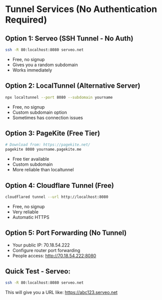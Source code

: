 # Tunnel Services (No Authentication Required)

## Option 1: Serveo (SSH Tunnel - No Auth)
```bash
ssh -R 80:localhost:8080 serveo.net
```
- Free, no signup
- Gives you a random subdomain
- Works immediately

## Option 2: LocalTunnel (Alternative Server)
```bash
npx localtunnel --port 8080 --subdomain yourname
```
- Free, no signup
- Custom subdomain option
- Sometimes has connection issues

## Option 3: PageKite (Free Tier)
```bash
# Download from: https://pagekite.net/
pagekite 8080 yourname.pagekite.me
```
- Free tier available
- Custom subdomain
- More reliable than localtunnel

## Option 4: Cloudflare Tunnel (Free)
```bash
cloudflared tunnel --url http://localhost:8080
```
- Free, no signup
- Very reliable
- Automatic HTTPS

## Option 5: Port Forwarding (No Tunnel)
- Your public IP: 70.18.54.222
- Configure router port forwarding
- People access: http://70.18.54.222:8080

## Quick Test - Serveo:
```bash
ssh -R 80:localhost:8080 serveo.net
```
This will give you a URL like: https://abc123.serveo.net 